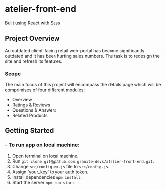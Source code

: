 # atelier-front-end
Built using React with Sass
## Project Overview
An outdated client-facing retail web-portal has become significantly outdated and it has been hurting sales numbers. The task is to redesign the site and refresh its features.
### Scope
The main focus of this project will encompass the details page which will be comprimises of four different modules:
- Overview
- Ratings & Reviews
- Questions & Answers
- Related Products
## Getting Started
### - To run app on local machine:

1. Open terminal on local machine.
2. Run `git clone git@github.com:granite-devs/atelier-front-end.git`.
3. Change `src/config.ex.js` file to `src/config.js`.
4. Assign 'your_key' to your auth token.
5. Install dependencies `npm install`.
6. Start the server `npm run start`.
